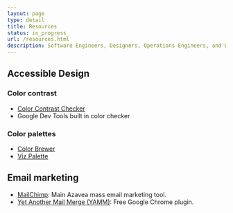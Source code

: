 ```yaml
---
layout: page
type: detail
title: Resources
status: in_progress
url: /resources.html
description: Software Engineers, Designers, Operations Engineers, and Business Development Professionals alike, use tools to make their jobs easier. Here are some tried-and-true resources that folks at Azavea use.
---
```


## Accessible Design

### Color contrast

- [Color Contrast Checker](https://marijohannessen.github.io/color-contrast-checker/)
- Google Dev Tools built in color checker

### Color palettes

- [Color Brewer](http://colorbrewer2.org/)
- [Viz Palette](http://projects.susielu.com/viz-palette)

## Email marketing

- [MailChimp](https://mailchimp.com/): Main Azavea mass email marketing tool.
- [Yet Another Mail Merge (YAMM)](https://yet-another-mail-merge.com/): Free Google Chrome plugin.

